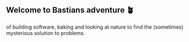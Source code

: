 ## Welcome to Bastians adventure 🪴
  of building software, baking and looking at nature to find the (sometimes) mysterious solution to problems.
